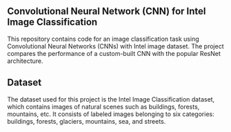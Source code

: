 ## Convolutional Neural Network (CNN) for Intel Image Classification
This repository contains code for an image classification task using Convolutional Neural Networks (CNNs) with Intel image dataset. The project compares the performance of a custom-built CNN with the popular ResNet architecture.

## Dataset
The dataset used for this project is the Intel Image Classification dataset, which contains images of natural scenes such as buildings, forests, mountains, etc. It consists of labeled images belonging to six categories: buildings, forests, glaciers, mountains, sea, and streets.
